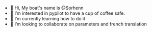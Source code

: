 - 👋 Hi, My boat's name is @Sorhenn
- 👀 I’m interested in pypilot to have a cup of coffee safe.
- 🌱 I’m currently learning how to do it
- 💞️ I’m looking to collaborate on parameters and french translation

<!---
Sorhenn/Sorhenn is a ✨ special ✨ repository because its `README.md` (this file) appears on your GitHub profile.
You can click the Preview link to take a look at your changes.
--->
